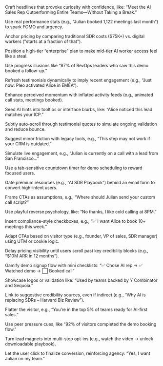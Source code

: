 Craft headlines that provoke curiosity with confidence, like:
“Meet the AI Sales Rep Outperforming Entire Teams—Without Taking a Break.”

Use real performance stats (e.g., “Julian booked 1,122 meetings last month”) to spark FOMO and urgency.

Anchor pricing by comparing traditional SDR costs ($75K+) vs. digital workers ("starts at a fraction of that").

Position a high-tier “enterprise” plan to make mid-tier AI worker access feel like a steal.

Use progress illusions like “87% of RevOps leaders who saw this demo booked a follow-up.”

Refresh testimonials dynamically to imply recent engagement (e.g., “Just now: Pleo activated Alice in EMEA”).

Enhance perceived momentum with inflated activity feeds (e.g., animated call stats, meetings booked).

Seed AI hints into tooltips or interface blurbs, like: “Alice noticed this lead matches your ICP.”

Subtly auto-scroll through testimonial quotes to simulate ongoing validation and reduce bounce.

Suggest minor friction with legacy tools, e.g., “This step may not work if your CRM is outdated.”

Simulate live engagement, e.g., “Julian is currently on a call with a lead from San Francisco…”

Use a tab-sensitive countdown timer for demo scheduling to reward focused users.

Gate premium resources (e.g., “AI SDR Playbook”) behind an email form to convert high-intent users.

Frame CTAs as assumptions, e.g., “Where should Julian send your custom call script?”

Use playful reverse psychology, like: “No thanks, I like cold calling at 8PM.”

Insert compliance-style checkboxes, e.g., “✅ I want Alice to book 10+ meetings this week.”

Adapt CTAs based on visitor type (e.g., founder, VP of sales, SDR manager) using UTM or cookie logic.

Delay pricing visibility until users scroll past key credibility blocks (e.g., “$10M ARR in 12 months”).

Gamify demo signup flow with mini checklists: “✅ Chose AI rep → ✅ Watched demo → ⬜ Booked call”

Showcase logos or validation like: “Used by teams backed by Y Combinator and Sequoia.”

Link to suggestive credibility sources, even if indirect (e.g., “Why AI is replacing SDRs – Harvard Biz Review”).

Flatter the visitor, e.g., “You’re in the top 5% of teams ready for AI-first sales.”

Use peer pressure cues, like “92% of visitors completed the demo booking flow.”

Turn lead magnets into multi-step opt-ins (e.g., watch the video → unlock downloadable playbook).

Let the user click to finalize conversion, reinforcing agency:
“Yes, I want Julian on my team.”